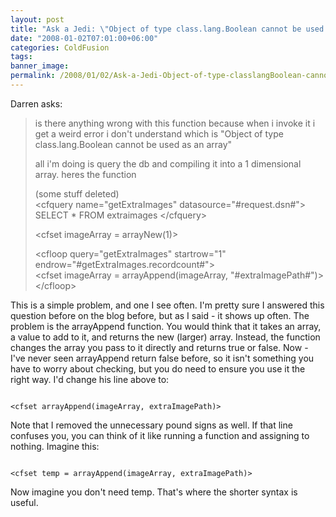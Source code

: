 ```yaml
---
layout: post
title: "Ask a Jedi: \"Object of type class.lang.Boolean cannot be used as an array\""
date: "2008-01-02T07:01:00+06:00"
categories: ColdFusion 
tags: 
banner_image: 
permalink: /2008/01/02/Ask-a-Jedi-Object-of-type-classlangBoolean-cannot-be-used-as-an-array
---
```


Darren asks:

<blockquote>
<p>
is there anything wrong with this function because when i invoke it i get a weird error i don't understand which is "Object of type class.lang.Boolean cannot be used as an array"

all i'm doing is query the db and compiling it into a 1 dimensional array. heres the function

(some stuff deleted)<br>
&lt;cfquery name="getExtraImages" datasource="#request.dsn#">
SELECT *
FROM extraimages
&lt;/cfquery&gt;<br>

&lt;cfset imageArray = arrayNew(1)&gt;<br>

&lt;cfloop query="getExtraImages" startrow="1"
endrow="#getExtraImages.recordcount#"&gt;<br>
  &lt;cfset imageArray = arrayAppend(imageArray, "#extraImagePath#")&gt;<br>
&lt;/cfloop&gt;<br>
</p>
</blockquote>

This is a simple problem, and one I see often. I'm pretty sure I answered this question before on the blog before, but as I said - it shows up often. The problem is the arrayAppend function. You would think that it takes an array, a value to add to it, and returns the new (larger) array. Instead, the function changes the array you pass to it directly and returns true or false. Now - I've never seen arrayAppend return false before, so it isn't something you have to worry about checking, but you do need to ensure you use it the right way. I'd change his line above to:

<code>
&lt;cfset arrayAppend(imageArray, extraImagePath)&gt;
</code>

Note that I removed the unnecessary pound signs as well. If that line confuses you, you can think of it like running a function and assigning to nothing. Imagine this:

<code>
&lt;cfset temp = arrayAppend(imageArray, extraImagePath)&gt;
</code>

Now imagine you don't need temp. That's where the shorter syntax is useful.